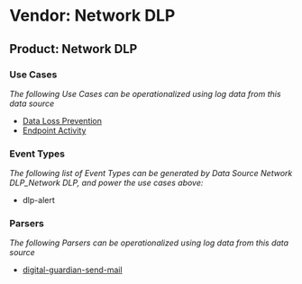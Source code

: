 Vendor: Network DLP
===================
Product: Network DLP
--------------------

### Use Cases

_The following Use Cases can be operationalized using log data from this data source_

* [Data Loss Prevention](../UseCases/usecase_data_loss_prevention.md)
* [Endpoint Activity](../UseCases/usecase_endpoint_activity.md)


### Event Types

_The following list of Event Types can be generated by Data Source Network DLP_Network DLP, and power the use cases above:_

- dlp-alert


### Parsers

_The following Parsers can be operationalized using log data from this data source_

* [digital-guardian-send-mail](../Parsers/parserContent_digital-guardian-send-mail.md)

